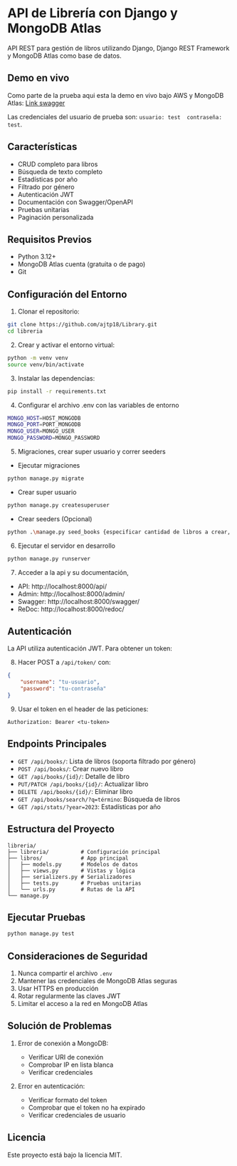 # API de Librería con Django y MongoDB Atlas

API REST para gestión de libros utilizando Django, Django REST Framework y MongoDB Atlas como base de datos.

## Demo en vivo
Como parte de la prueba aqui esta la demo en vivo bajo AWS y MongoDB Atlas: [Link swagger](http://libreria-app-887967250.sa-east-1.elb.amazonaws.com/swagger/)

Las credenciales del usuario de prueba son: `usuario: test  contraseña: test`.

## Características

- CRUD completo para libros
- Búsqueda de texto completo
- Estadísticas por año
- Filtrado por género
- Autenticación JWT
- Documentación con Swagger/OpenAPI
- Pruebas unitarias
- Paginación personalizada

## Requisitos Previos

- Python 3.12+
- MongoDB Atlas cuenta (gratuita o de pago)
- Git

## Configuración del Entorno

1. Clonar el repositorio:

```bash
git clone https://github.com/ajtp18/Library.git
cd libreria
```

2. Crear y activar el entorno virtual:

```bash
python -m venv venv
source venv/bin/activate
```

3. Instalar las dependencias:

```bash
pip install -r requirements.txt
```

4. Configurar el archivo .env con las variables de entorno

```bash
MONGO_HOST=HOST_MONGODB
MONGO_PORT=PORT_MONGODB
MONGO_USER=MONGO_USER
MONGO_PASSWORD=MONGO_PASSWORD
```

5. Migraciones, crear super usuario y correr seeders

- Ejecutar migraciones
```bash
python manage.py migrate
```

- Crear super usuario
```bash
python manage.py createsuperuser
```

- Crear seeders (Opcional)
```bash
python .\manage.py seed_books {especificar cantidad de libros a crear, ejemplo: 100}
```

6. Ejecutar el servidor en desarrollo

```bash
python manage.py runserver
```

7. Acceder a la api y su documentación,

- API: http://localhost:8000/api/
- Admin: http://localhost:8000/admin/
- Swagger: http://localhost:8000/swagger/
- ReDoc: http://localhost:8000/redoc/

## Autenticación

La API utiliza autenticación JWT. Para obtener un token:

8. Hacer POST a `/api/token/` con:

```json
{
    "username": "tu-usuario",
    "password": "tu-contraseña"
}
```

9. Usar el token en el header de las peticiones:

```
Authorization: Bearer <tu-token>
```

## Endpoints Principales

- `GET /api/books/`: Lista de libros (soporta filtrado por género)
- `POST /api/books/`: Crear nuevo libro
- `GET /api/books/{id}/`: Detalle de libro
- `PUT/PATCH /api/books/{id}/`: Actualizar libro
- `DELETE /api/books/{id}/`: Eliminar libro
- `GET /api/books/search/?q=término`: Búsqueda de libros
- `GET /api/stats/?year=2023`: Estadísticas por año

## Estructura del Proyecto

```
libreria/
├── libreria/          # Configuración principal
├── libros/            # App principal
│   ├── models.py      # Modelos de datos
│   ├── views.py       # Vistas y lógica
│   ├── serializers.py # Serializadores
│   ├── tests.py       # Pruebas unitarias
│   └── urls.py        # Rutas de la API
└── manage.py
```

## Ejecutar Pruebas

```bash
python manage.py test
```

## Consideraciones de Seguridad

1. Nunca compartir el archivo `.env`
2. Mantener las credenciales de MongoDB Atlas seguras
3. Usar HTTPS en producción
4. Rotar regularmente las claves JWT
5. Limitar el acceso a la red en MongoDB Atlas

## Solución de Problemas

1. Error de conexión a MongoDB:
   - Verificar URI de conexión
   - Comprobar IP en lista blanca
   - Verificar credenciales

2. Error en autenticación:
   - Verificar formato del token
   - Comprobar que el token no ha expirado
   - Verificar credenciales de usuario

## Licencia

Este proyecto está bajo la licencia MIT.



